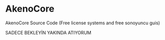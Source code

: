 # AkenoCore
AkenoCore Source Code (Free license systems and free sonoyuncu guis)


SADECE BEKLEYİN YAKINDA ATIYORUM
